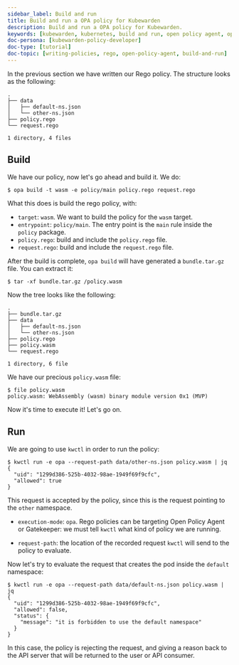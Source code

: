 ```yaml
---
sidebar_label: Build and run
title: Build and run a OPA policy for Kubewarden
description: Build and run a OPA policy for Kubewarden.
keywords: [kubewarden, kubernetes, build and run, open policy agent, opa, rego]
doc-persona: [kubewarden-policy-developer]
doc-type: [tutorial]
doc-topic: [writing-policies, rego, open-policy-agent, build-and-run]
---
```


In the previous section we have written our Rego policy. The structure
looks as the following:

```
.
├── data
│   ├── default-ns.json
│   └── other-ns.json
├── policy.rego
└── request.rego

1 directory, 4 files
```

## Build

We have our policy, now let's go ahead and build it. We do:

```shell
$ opa build -t wasm -e policy/main policy.rego request.rego
```

What this does is build the rego policy, with:

- `target`: `wasm`. We want  to build the policy for the `wasm` target.
- `entrypoint`: `policy/main`. The entry point is the `main` rule
inside the `policy` package.
- `policy.rego`: build and include the `policy.rego` file.
- `request.rego`: build and include the `request.rego` file.

After the build is complete, `opa build` will have generated a
`bundle.tar.gz` file. You can extract it:

```shell
$ tar -xf bundle.tar.gz /policy.wasm
```

Now the tree looks like the following:

```shell
.
├── bundle.tar.gz
├── data
│   ├── default-ns.json
│   └── other-ns.json
├── policy.rego
├── policy.wasm
└── request.rego

1 directory, 6 file
```

We have our precious `policy.wasm` file:

```shell
$ file policy.wasm
policy.wasm: WebAssembly (wasm) binary module version 0x1 (MVP)
```

Now it's time to execute it! Let's go on.

## Run

We are going to use `kwctl` in order to run the policy:

```
$ kwctl run -e opa --request-path data/other-ns.json policy.wasm | jq
{
  "uid": "1299d386-525b-4032-98ae-1949f69f9cfc",
  "allowed": true
}
```

This request is accepted by the policy, since this is the request
pointing to the `other` namespace.

- `execution-mode`: `opa`. Rego policies can be targeting Open Policy
  Agent or Gatekeeper: we must tell `kwctl` what kind of policy we are
  running.


- `request-path`: the location of the recorded request `kwctl` will
  send to the policy to evaluate.

Now let's try to evaluate the request that creates the pod inside the
`default` namespace:

```
$ kwctl run -e opa --request-path data/default-ns.json policy.wasm | jq
{
  "uid": "1299d386-525b-4032-98ae-1949f69f9cfc",
  "allowed": false,
  "status": {
    "message": "it is forbidden to use the default namespace"
  }
}
```

In this case, the policy is rejecting the request, and giving a reason
back to the API server that will be returned to the user or API consumer.
